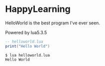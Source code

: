 # HappyLearning
HelloWorld is the best program I've ever seen.

Powered by lua5.3.5

```lua
-- helloworld.lua
print("Hello World")
```

```
$ lua helloworld.lua
Hello World
```
